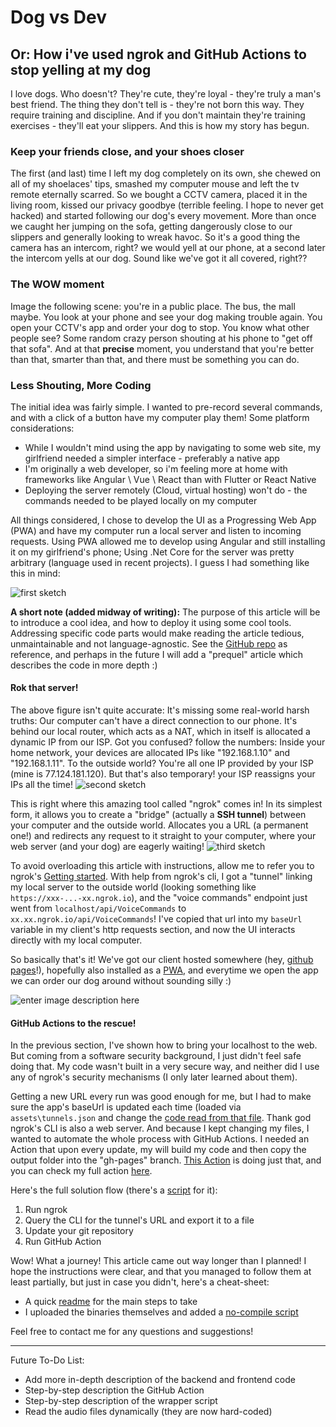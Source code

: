 ﻿# Dog vs Dev
## Or: How i've used ngrok and GitHub Actions to stop yelling at my dog

I love dogs. Who doesn't? They're cute, they're loyal - they're truly a man's best friend.
The thing they don't tell is - they're not born this way. They require training and discipline. And if you don't maintain they're training exercises - they'll eat your slippers. And this is how my story has begun.

### Keep your friends close, and your shoes closer
The first (and last) time I left my dog completely on its own, she chewed on all of my shoelaces' tips, smashed my computer mouse and left the tv remote eternally scarred.
So we bought a CCTV camera, placed it in the living room, kissed our privacy goodbye (terrible feeling. I hope to never get hacked) and started following our dog's every movement.
More than once we caught her jumping on the sofa, getting dangerously close to our slippers and generally looking to wreak havoc.
So it's a good thing the camera has an intercom, right? we would yell at our phone, at a second later the intercom yells at our dog. Sound like we've got it all covered, right??

### The WOW moment
Image the following scene: you're in a public place. The bus, the mall maybe. You look at your phone and see your dog making trouble again. You open your CCTV's app and order your dog to stop. You know what other people see? Some random crazy person shouting at his phone to "get off that sofa". And at that **precise** moment, you understand that you're better than that, smarter than that, and there must be something you can do.

### Less Shouting, More Coding
The initial idea was fairly simple. I wanted to pre-record several commands, and with a click of a button have my computer play them!
Some platform considerations: 

 - While I wouldn't mind using the app by navigating to some web site, my girlfriend needed a simpler interface - preferably a native app 
 - I'm originally a web developer, so i'm feeling more at home with frameworks like Angular \ Vue \ React than with Flutter or React Native
 - Deploying the server remotely (Cloud, virtual hosting) won't do - the commands needed to be played locally on my computer

All things considered, I chose to develop the UI as a Progressing Web App (PWA) and have my computer run a local server and listen to incoming requests. Using PWA allowed me to develop using Angular and still installing it on my girlfriend's phone; Using .Net Core for the server was pretty arbitrary (language used in recent projects). I guess I had something like this in mind:

![first sketch](https://i.ibb.co/JxskQfr/erd-drawio.png)

**A short note (added midway of writing):** The purpose of this article will be to introduce a cool idea, and how to deploy it using some cool tools. Addressing specific code parts would make reading the article tedious, unmaintainable and not language-agnostic. See the [GitHub repo](https://github.com/yoadwo/bamba) as reference, and perhaps in the future I will add a "prequel" article which describes the code in more depth :)

#### Rok that server!
The above figure isn't quite accurate: It's missing some real-world harsh truths: Our computer can't have a direct connection to our phone. It's behind our local router, which acts as a NAT, which in itself is allocated a dynamic IP from our ISP. Got you confused? follow the numbers:
Inside your home network, your devices are allocated IPs like "192.168.1.10" and "192.168.1.11". To the outside world? You're all one IP provided by your ISP (mine is 77.124.181.120). But that's also temporary! your ISP reassigns your IPs all the time!
![second sketch](https://i.ibb.co/2STGwbZ/erd-Page-2-drawio.png)

This is right where this amazing tool called "ngrok" comes in!
In its simplest form, it allows you to create a "bridge" (actually a **SSH tunnel**) between your computer and the outside world. Allocates you a URL (a permanent one!) and redirects any request to it straight to your computer, where your web server (and your dog) are eagerly waiting!
![third sketch](https://i.ibb.co/cJP9WZ9/erd-Page-3-drawio.png)

To avoid overloading this article with instructions, allow me to refer you to  ngrok's [Getting started](https://ngrok.com/docs/getting-started).
With help from ngrok's cli, I got a "tunnel" linking my local server to the outside world (looking something like ``https://xxx-...-xx.ngrok.io``), and the "voice commands" endpoint just went from ``localhost/api/VoiceCommands`` to ``xx.xx.ngrok.io/api/VoiceCommands``!
I've copied that url into my ``baseUrl`` variable in my client's http requests section, and now the UI interacts directly with my local computer.

So basically that's it! We've got our client hosted somewhere (hey, [github pages](https://pages.github.com/)!), hopefully also installed as a [PWA](https://medium.com/@dhormale/install-pwa-on-windows-desktop-via-google-chrome-browser-6907c01eebe4), and everytime we open the app we can order our dog around without sounding silly :)

![enter image description here](https://i.ibb.co/QNVVW76/web-sample.png)

#### GitHub Actions to the rescue!
In the previous  section, I've shown how to bring your localhost to the web. But coming from a software security background, I just didn't feel safe doing that. My code wasn't built in a very secure way, and neither did I use any of ngrok's security mechanisms (I only later learned about them).

Getting a new URL every run was good enough for me, but I had to make sure the app's baseUrl is updated each time (loaded via ``assets\tunnels.json`` and change the [code read from that file](https://github.com/yoadwo/bamba/tree/master/bamba-admin-pwa/src/app/services/ngrokUrl). Thank god ngrok's CLI is also a web server. And because I kept changing my files, I wanted to automate the whole process with GitHub Actions.
I needed an Action that upon every update, my will build my code and then copy the output folder into the "gh-pages" branch. 
[This Action](https://github.com/s0/git-publish-subdir-action) is doing just that, and you can check my full action [here](https://github.com/yoadwo/bamba/blob/master/.github/workflows/deploy.yml).

Here's the full solution flow (there's a [script](https://github.com/yoadwo/bamba/blob/master/usage/ngrokAndPushTunnels.bat) for it):

 1. Run ngrok
 2. Query the CLI for the tunnel's URL and export it to a file
 3. Update your git repository
 4. Run GitHub Action

<r><r>
Wow! What a journey! This article came out way longer than I planned! 
I hope the instructions were clear, and that you managed to follow them at least partially, but just in case you didn't, here's a cheat-sheet:

 - A quick [readme](https://github.com/yoadwo/bamba#readme) for the main steps to take
 - I uploaded the binaries themselves and added a [no-compile script](https://github.com/yoadwo/bamba/blob/master/usage/ngrokAndPushTunnels_no-compile.bat)

Feel free to contact me for any questions and suggestions!

---
Future To-Do List:

 - Add more in-depth description of the backend and frontend code
 - Step-by-step description the GitHub Action
 - Step-by-step description of the wrapper script
 - Read the audio files dynamically (they are now hard-coded)

